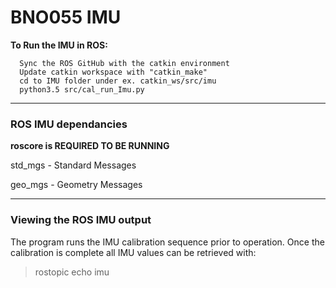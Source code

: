 # BNO055 IMU

**To Run the IMU in ROS:**
```shell
  Sync the ROS GitHub with the catkin environment
  Update catkin workspace with "catkin_make"
  cd to IMU folder under ex. catkin_ws/src/imu
  python3.5 src/cal_run_Imu.py
```
--------------------------------------------------------
### ROS IMU dependancies

**roscore is REQUIRED TO BE RUNNING**

std_mgs - Standard Messages

geo_mgs - Geometry Messages

--------------------------------------------------------

### Viewing the ROS IMU output

The program runs the IMU calibration sequence prior to operation. Once the calibration is complete all IMU values can be retrieved with:

>rostopic echo imu
